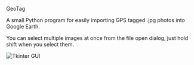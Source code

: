 GeoTag

A small Python program for easily importing GPS tagged .jpg photos into Google Earth.

You can select multiple images at once from the file open dialog, just hold shift when you select them.

![Tkinter GUI](http://rankinstudio.com/dnloads/geotagss.jpg)
